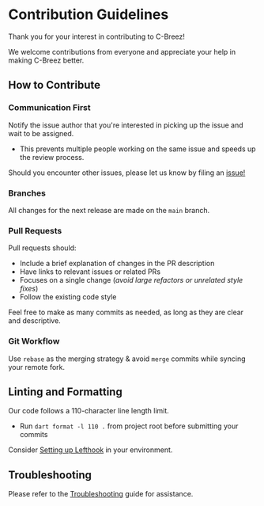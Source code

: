 # Contribution Guidelines

Thank you for your interest in contributing to C-Breez!

We welcome contributions from everyone and appreciate your help in making C-Breez better.

## How to Contribute

### Communication First

Notify the issue author that you're interested in picking up the issue and wait to be assigned.
- This prevents multiple people working on the same issue and speeds up the review process.

Should you encounter other issues, please let us know by filing an [issue!](https://github.com/breez/c-breez/issues/new/choose)

### Branches

All changes for the next release are made on the `main` branch.

### Pull Requests

Pull requests should:
- Include a brief explanation of changes in the PR description
- Have links to relevant issues or related PRs
- Focuses on a single change (_avoid large refactors or unrelated style fixes_)
- Follow the existing code style

Feel free to make as many commits as needed, as long as they are clear and descriptive.

### Git Workflow

Use `rebase` as the merging strategy & avoid `merge` commits while syncing your remote fork.

## Linting and Formatting

Our code follows a 110-character line length limit.
- Run `dart format -l 110 .` from project root before submitting your commits

Consider [Setting up Lefthook](LEFTHOOK.md) in your environment.

## Troubleshooting
Please refer to the [Troubleshooting](TROUBLESHOOTING.md) guide for assistance.
